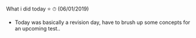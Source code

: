 What i did today ⭐️ ⏱
(06/01/2019)
* Today was basically a revision day, have to brush up some concepts for an upcoming test..
